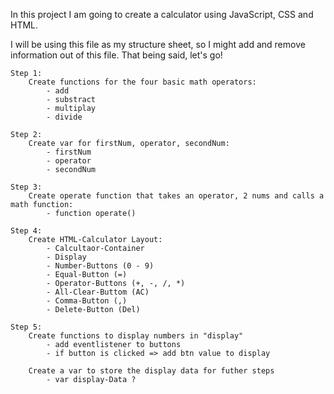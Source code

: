 In this project I am going to create a calculator using JavaScript, CSS and HTML.

I will be using this file as my structure sheet, so I might add and remove information out of this file.
That being said, let's go!


    Step 1:
        Create functions for the four basic math operators:
            - add
            - substract
            - multiplay
            - divide
    
    Step 2:
        Create var for firstNum, operator, secondNum:
            - firstNum
            - operator
            - secondNum
    
    Step 3:
        Create operate function that takes an operator, 2 nums and calls a math function:
            - function operate()

    Step 4:
        Create HTML-Calculator Layout:
            - Calcultaor-Container
            - Display
            - Number-Buttons (0 - 9)
            - Equal-Button (=)
            - Operator-Buttons (+, -, /, *)
            - All-Clear-Buttom (AC)
            - Comma-Button (,)
            - Delete-Button (Del)

    Step 5:
        Create functions to display numbers in "display"
            - add eventlistener to buttons
            - if button is clicked => add btn value to display
            
        Create a var to store the display data for futher steps
            - var display-Data ?
